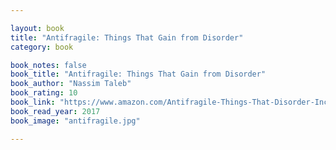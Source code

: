 ```yaml
---

layout: book
title: "Antifragile: Things That Gain from Disorder"
category: book

book_notes: false
book_title: "Antifragile: Things That Gain from Disorder"
book_author: "Nassim Taleb"
book_rating: 10
book_link: "https://www.amazon.com/Antifragile-Things-That-Disorder-Incerto/dp/0812979680"
book_read_year: 2017
book_image: "antifragile.jpg"

---
```

